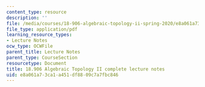 ```yaml
---
content_type: resource
description: ''
file: /media/courses/18-906-algebraic-topology-ii-spring-2020/e8a061a73ca1a451df8809c7a7fbc846_MIT18_906S20_notes.pdf
file_type: application/pdf
learning_resource_types:
- Lecture Notes
ocw_type: OCWFile
parent_title: Lecture Notes
parent_type: CourseSection
resourcetype: Document
title: 18.906 Algebraic Topology II complete lecture notes
uid: e8a061a7-3ca1-a451-df88-09c7a7fbc846
---
```

